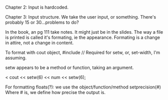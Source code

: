 Chapter 2: Input is hardcoded. 

Chapter 3: Input structure. We take the user input, or something. There's probably 15 or 30...problems to do? 



In the book, an pg 111 take notes. It might just be in the slides. The way a file is printed is called it's formating, ie the appearance.
Formating is a change in attire, not a change in content.


To format with cout object, 
#include <iomanip>  // Required for setw, or, set-width, I'm assuming. 


setw appears to be a method or function, taking an argument. 

< cout << setw(6) << num << setw(6);




For formatting floats(?):
we use the object/function/method setprecision(#) 
Where # is, we define how precise the output is.
